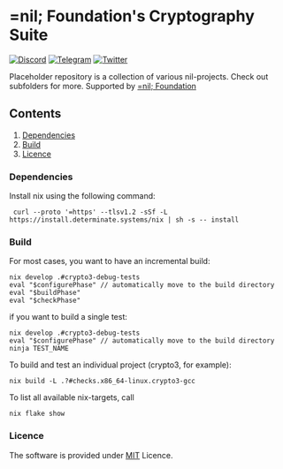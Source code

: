 # =nil; Foundation's Cryptography Suite
[![Discord](https://img.shields.io/discord/969303013749579846.svg?logo=discord&style=flat-square)](https://discord.gg/KmTAEjbmM3)
[![Telegram](https://img.shields.io/badge/Telegram-2CA5E0?style=flat-square&logo=telegram&logoColor=dark)](https://t.me/nilfoundation)
[![Twitter](https://img.shields.io/twitter/follow/nil_foundation)](https://twitter.com/nil_foundation)

Placeholder repository is a collection of various nil-projects. Check out subfolders for more.
Supported by [=nil; Foundation](https://nil.foundation)
 
## Contents
1. [Dependencies](#installation)
2. [Build](#community)
3. [Licence](#community)

### Dependencies

Install nix using the following command:

```
 curl --proto '=https' --tlsv1.2 -sSf -L https://install.determinate.systems/nix | sh -s -- install
```

### Build

For most cases, you want to have an incremental build:
```
nix develop .#crypto3-debug-tests
eval "$configurePhase" // automatically move to the build directory
eval "$buildPhase"
eval "$checkPhase"
```

if you want to build a single test:
```
nix develop .#crypto3-debug-tests
eval "$configurePhase" // automatically move to the build directory
ninja TEST_NAME
```

To build and test an individual project (crypto3, for example):
```
nix build -L .?#checks.x86_64-linux.crypto3-gcc
```
To list all available nix-targets, call
```
nix flake show
```

### Licence

The software is provided under [MIT](LICENSE) Licence.

